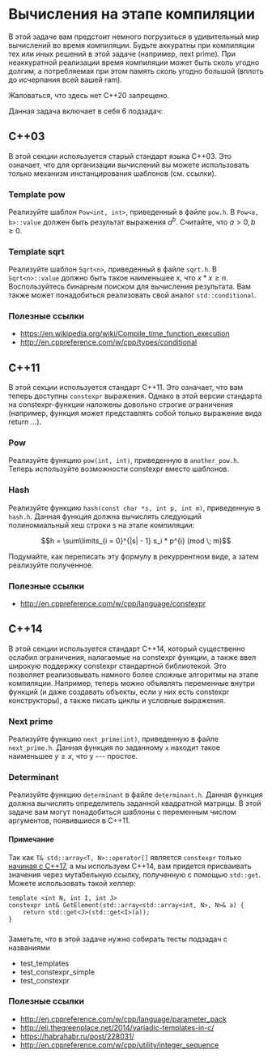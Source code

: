 # Вычисления на этапе компиляции

В этой задаче вам предстоит немного погрузиться в удивительный мир вычислений во время компиляции. Будьте аккуратны при компиляции тех или иных решений в этой задаче (например, next prime).
При неаккуратной реализации время компиляции может быть сколь угодно долгим, а потребляемая при этом память сколь угодно большой (вплоть до исчерпания всей вашей ram).

Жаловаться, что здесь нет C++20 запрещено.

Данная задача включает в себя 6 подзадач:

## C++03

В этой секции используется старый стандарт языка C++03. Это означает, что для организации вычислений вы можете использовать только механизм инстанцирования шаблонов (см. ссылки).

### Template pow

Реализуйте шаблон `Pow<int, int>`, приведенный в файле `pow.h`. В `Pow<a, b>::value` должен быть результат выражения $`a^b`$. Считайте, что $`a > 0, b \ge 0`$. 

### Template sqrt

Реализуйте шаблон `Sqrt<n>`, приведенный в файле `sqrt.h`. В `Sqrt<n>::value` должно быть такое наименьшее x, что $`x * x \ge n`$. Воспользуйтесь бинарным поиском для вычисления результата.
Вам также может понадобиться реализовать свой аналог `std::conditional`.

### Полезные ссылки
* https://en.wikipedia.org/wiki/Compile_time_function_execution
* http://en.cppreference.com/w/cpp/types/conditional

## C++11

В этой секции используется стандарт C++11. Это означает, что вам теперь доступны `constexpr` выражения. Однако в этой версии стандарта на constexpr-функции наложены довольно строгие ограничения
(например, функция может представлять собой только выражение вида return ...).

### Pow

Реализуйте функцию `pow(int, int)`, приведенную в `another_pow.h`. Теперь используйте возможности constexpr вместо шаблонов.

### Hash

Реализуйте функцию `hash(const char *s, int p, int m)`, приведенную в `hash.h`. Данная функция должна вычислять следующий полиномиальный хеш строки s на этапе компиляции:
```math
h = \sum\limits_{i = 0}^{|s| - 1} s_i * p^{i} (mod \; m)
```


Подумайте, как переписать эту формулу в рекуррентном виде, а затем реализуйте полученное.

### Полезные ссылки
* http://en.cppreference.com/w/cpp/language/constexpr

## C++14

В этой секции используется стандарт C++14, который существенно ослабил ограничения, налагаемые на constexpr функции, а также ввел широкую поддержку constexpr стандартной библиотекой. Это
позволяет реализовывать намного более сложные алгоритмы на этапе компиляции. Например, теперь можно объявлять переменные внутри функций (и даже создавать объекты, если у них есть constexpr
конструкторы), а также писать циклы и условные выражения.

### Next prime

Реализуйте функцию `next_prime(int)`, приведенную в файле `next_prime.h`. Данная функция по заданному `x` находит такое наименьшее $`y \ge x`$, что y --- простое.

### Determinant

Реализуйте функцию `determinant` в файле `determinant.h`. Данная функция должна вычислять определитель заданной квадратной матрицы. В этой задаче вам могут понадобиться шаблоны с переменным числом аргументов, появившиеся в С++11.

#### Примечание

Так как `T& std::array<T, N>::operator[]` является `constexpr` только [начиная с C++17](https://en.cppreference.com/w/cpp/container/array/operator_at), а мы используем C++14, вам придется присваивать значения через мутабельную ссылку, полученную с помощью `std::get`. Можете использовать такой хелпер:

```
template <int N, int I, int J>
constexpr int& GetElement(std::array<std::array<int, N>, N>& a) {
    return std::get<J>(std::get<I>(a));
}
```

###

Заметьте, что в этой задаче нужно собирать тесты подзадач с названиями

* test_templates
* test_constexpr_simple
* test_constexpr

### Полезные ссылки
* http://en.cppreference.com/w/cpp/language/parameter_pack
* http://eli.thegreenplace.net/2014/variadic-templates-in-c/
* https://habrahabr.ru/post/228031/
* http://en.cppreference.com/w/cpp/utility/integer_sequence
